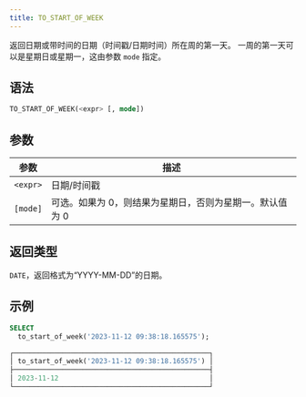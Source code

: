 ```yaml
---
title: TO_START_OF_WEEK
---
```


返回日期或带时间的日期（时间戳/日期时间）所在周的第一天。
一周的第一天可以是星期日或星期一，这由参数 `mode` 指定。

## 语法

```sql
TO_START_OF_WEEK(<expr> [, mode])
```

## 参数

| 参数      | 描述                                                                                         |
|-----------|-----------------------------------------------------------------------------------------------------|
| `<expr>`  | 日期/时间戳                                                                                      |
| `[mode]`  | 可选。如果为 0，则结果为星期日，否则为星期一。默认值为 0 |

## 返回类型

`DATE`，返回格式为“YYYY-MM-DD”的日期。

## 示例

```sql
SELECT
  to_start_of_week('2023-11-12 09:38:18.165575');

┌────────────────────────────────────────────────┐
│ to_start_of_week('2023-11-12 09:38:18.165575') │
├────────────────────────────────────────────────┤
│ 2023-11-12                                     │
└────────────────────────────────────────────────┘
```